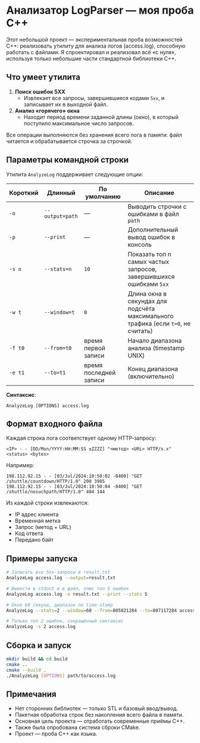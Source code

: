 # Анализатор LogParser — моя проба C++

Этот небольшой проект — экспериментальная проба возможностей C++: реализовать утилиту для анализа логов (access.log), способную работать с файлами. Я спроектировал и реализовал всё «с нуля», используя только небольшие части стандартной библиотеки C++.

## Что умеет утилита

1. **Поиск ошибок 5XX**
   - Извлекает все запросы, завершившиеся кодами `5xx`, и записывает их в выходной файл.
2. **Анализ «горячего» окна**
   - Находит период времени заданной длины (окно), в который поступило максимальное число запросов.

Все операции выполняются без хранения всего лога в памяти: файл читается и обрабатывается строчка за строчкой.

## Параметры командной строки

Утилита `AnalyzeLog` поддерживает следующие опции:

| Короткий | Длинный         | По умолчанию           | Описание                                                                          |
| -------- | --------------- | ---------------------- | --------------------------------------------------------------------------------- |
| `-o`     | `--output=path` | —                      | Выводить строчки с ошибками в файл `path`                                         |
| `-p`     | `--print`       | —                      | Дополнительный вывод ошибок в консоль                                             |
| `-s n`   | `--stats=n`     | `10`                   | Показать топ n самых частых запросов, завершившихся ошибками `5xx`                |
| `-w t`   | `--window=t`    | `0`                    | Длина окна в секундах для подсчёта максимального трафика (если `t=0`, не считать) |
| `-f t0`  | `--from=t0`     | время первой записи    | Начало диапазона анализа (timestamp UNIX)                                         |
| `-e t1`  | `--to=t1`       | время последней записи | Конец диапазона (включительно)                                                    |

**Синтаксис**:

```
AnalyzeLog [OPTIONS] access.log
```

## Формат входного файла

Каждая строка лога соответствует одному HTTP‑запросу:

```
<IP> - - [DD/Mon/YYYY:HH:MM:SS ±ZZZZ] "<метод> <URL> HTTP/x.x" <status> <bytes>
```

Например:

```
198.112.92.15 - - [03/Jul/2024:10:50:02 -0400] "GET /shuttle/countdown/HTTP/1.0" 200 3985
198.112.92.15 - - [03/Jul/2024:10:50:04 -0400] "GET /shuttle/nosuchpath/HTTP/1.0" 404 144
```

Из каждой строки извлекаются:

- IP адрес клиента
- Временная метка
- Запрос (метод + URL)
- Код ответа
- Передано байт

## Примеры запуска

```bash
# Записать все 5xx‑запросы в result.txt
AnalyzeLog access.log --output=result.txt

# Вывести в stdout и в файл, плюс топ 5 ошибок
AnalyzeLog access.log -o result.txt --print --stats 5

# Окно 60 секунд, диапазон по time‑stamp
AnalyzeLog --stats=2 --window=60 --from=805821284 --to=807117284 access.log

# Только топ 2 ошибок, сокращённый синтаксис
AnalyzeLog -s 2 access.log
```

## Сборка и запуск

```bash
mkdir build && cd build
cmake ..
cmake --build .
./AnalyzeLog [OPTIONS] path/to/access.log
```

## Примечания

- Нет сторонних библиотек — только STL и базовый ввод/вывод.
- Пакетная обработка строк без накопления всего файла в памяти.
- Основная цель проекта — отработать современные приёмы C++.  
- Также была опробована система сброки CMake.
- Проект — проба C++ как языка.
